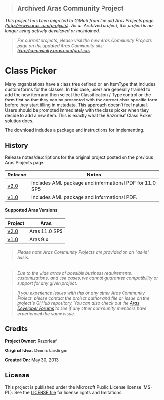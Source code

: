>## Archived Aras Community Project
*This project has been migrated to GitHub from the old Aras Projects page (http://www.aras.com/projects). As an Archived project, this project is no longer being actively developed or maintained.*

>*For current projects, please visit the new Aras Community Projects page on the updated Aras Community site: http://community.aras.com/projects*

# Class Picker

Many organizations have a class tree defined on an ItemType that includes custom forms for the classes. In this case, users are generally trained to add the new item and then select the Classification / Type control on the form first so that they can be presented with the correct class specific form before they start filling in metadata. This approach doesn't feel natural. Users should be prompted immediately with the class picker when they decide to add a new item. This is exactly what the Razorleaf Class Picker solution does.

The download includes a package and instructions for implementing.

## History

Release notes/descriptions for the original project posted on the previous Aras Projects page.

Release | Notes
--------|--------
[v2.0](https://github.com/ArasLabs/class-picker/releases/tag/v2.0) | Includes AML package and informational PDF for 11.0 SP5
[v1.0](https://github.com/ArasLabs/class-picker/releases/tag/v1.0) | Includes AML package and informational PDF.

#### Supported Aras Versions

Project | Aras
--------|------
[v2.0](https://github.com/ArasLabs/class-picker/releases/tag/v2.0) | Aras 11.0 SP5
[v1.0](https://github.com/ArasLabs/class-picker/releases/tag/v1.0) | Aras 9.x

> ###### *Please note: Aras Community Projects are provided on an "as-is" basis.*

>*Due to the wide array of possible business requirements, customizations, and use cases, we cannot guarantee compatibility or support for any given project.*

>*If you experience issues with this or any other Aras Community Project, please contact the project author and file an issue on the project's GitHub repository. You can also check out the [Aras Developer Forums](http://community.aras.com/forums/) to see if any other community members have experienced the same issue.*

## Credits

**Project Owner:** Razorleaf

**Original Idea:** Dennis Lindinger

**Created On:** May 30, 2013

## License

This project is published under the Microsoft Public License license (MS-PL). See the [LICENSE file](./LICENSE.md) for license rights and limitations.
